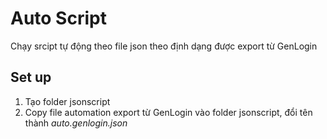 # Auto Script

Chạy srcipt tự động theo file json theo định dạng được export từ GenLogin

## Set up

1. Tạo folder jsonscript
2. Copy file automation export từ GenLogin vào folder jsonscript, đổi tên thành _auto.genlogin.json_

